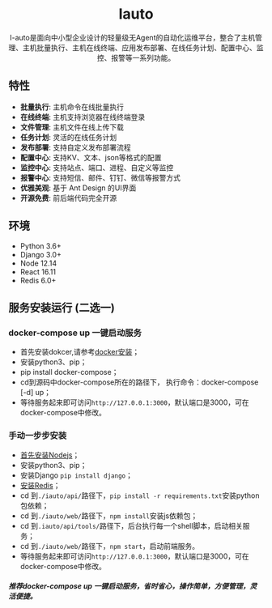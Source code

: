 <h1 align="center">Iauto</h1>

<div align="center">

I-auto是面向中小型企业设计的轻量级无Agent的自动化运维平台，整合了主机管理、主机批量执行、主机在线终端、应用发布部署、在线任务计划、配置中心、监控、报警等一系列功能。

</div>



## 特性

- **批量执行**: 主机命令在线批量执行
- **在线终端**: 主机支持浏览器在线终端登录
- **文件管理**: 主机文件在线上传下载
- **任务计划**: 灵活的在线任务计划
- **发布部署**: 支持自定义发布部署流程
- **配置中心**: 支持KV、文本、json等格式的配置
- **监控中心**: 支持站点、端口、进程、自定义等监控
- **报警中心**: 支持短信、邮件、钉钉、微信等报警方式
- **优雅美观**: 基于 Ant Design 的UI界面
- **开源免费**: 前后端代码完全开源


## 环境

* Python 3.6+
* Django 3.0+
* Node 12.14
* React 16.11
* Redis 6.0+

## 服务安装运行 (二选一)
### docker-compose up 一键启动服务
* 首先安装dokcer,请参考[docker安装](https://docs.docker.com/engine/install/)；
* 安装python3、pip；
* pip install docker-compose；
* cd到源码中docker-compose所在的路径下， 执行命令：docker-compose [-d] up；
* 等待服务起来即可访问`http://127.0.0.1:3000`，默认端口是3000，可在docker-compose中修改。

### 手动一步步安装
* [首先安装Nodejs](https://github.com/nodejs/help/wiki/Installation)；
* 安装python3、pip；
* 安装Django `pip install django`；
* [安装Redis](https://redis.io/)；
* cd 到`./iauto/api/`路径下，`pip install -r requirements.txt`安装python包依赖；
* cd 到`./iauto/web/`路径下，`npm install`安装js依赖包；
* cd 到`.iauto/api/tools/`路径下，后台执行每一个shell脚本，启动相关服务；
* cd 到`./iauto/web/`路径下，`npm start`，启动前端服务。
* 等待服务起来即可访问`http://127.0.0.1:3000`，默认端口是3000，可在docker-compose中修改。
##### 推荐docker-compose up 一键启动服务，省时省心，操作简单，方便管理，灵活便捷。